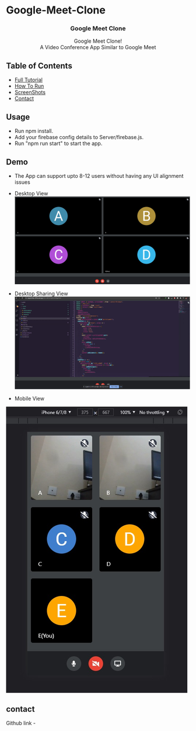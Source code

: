 # Google-Meet-Clone

<p align="center"> 
  <h3 align="center">Google Meet Clone</h3>

  <p align="center">
    Google Meet Clone!
    <br />  
     A Video Conference App Similar to Google Meet
    <br />
  </p>
</p>

<!-- TABLE OF CONTENTS -->

## Table of Contents

- [Full Tutorial](#tutorial)
- [How To Run](#usage)
- [ScreenShots](#demo)
- [Contact](#contact)



## Usage

- Run npm install.
- Add your firebase config details to Server/firebase.js.
- Run "npm run start" to start the app.

<!-- Demo -->

## Demo

- The App can support upto 8-12 users without having any UI alignment issues

- Desktop View
  ![](screenshots/Desktop%20View.jpg)

- Desktop Sharing View
  ![](screenshots/Screenshare.jpg)

- Mobile View
  <br />

![](screenshots/Mobile%20View.jpg)

<!-- CONTACT -->

## contact 
Github link - 
